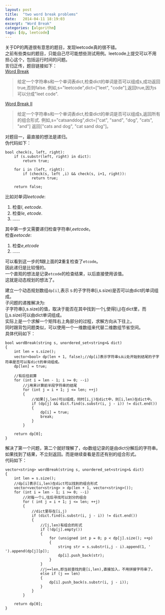 ```yaml
---
layout: post
title:  "two word break problems"
date:   2014-04-11 18:19:03
excerpt: "Word Break"
categories: [algorithm]
tags: [dp, leetcode]
---
```


关于DP的两道很有意思的题目，发现leetcode真的很不错。  
之前有些类似的题目，只能自己尽可能想些测试用例。leetcode上提交可以不用担心这个，包括运行时间的问题。  
言归正传，题目链接如下：   
[Word Break](http://oj.leetcode.com/problems/word-break/)  
> 给定一个字符串s和一个单词表dict,检查dict的单词是否可以组成s,成功返回true,否则false.
> 例如,s="leetcode",dict=["leet", "code"],返回true,因为s可以分成"leet code".

[Word Break II](http://oj.leetcode.com/problems/word-break-ii/)  
> 给定一个字符串s和一个单词表dict,检查dict的单词是否可以组成s,返回所有的组合形式.
> 例如,s="catsanddog",dict=["cat", "sand", "dog", "cats", "and"]
> 返回["cats and dog", "cat sand dog"]。

<!--more-->

对题目一，最直接的想法是递归。  
伪代码如下：  

```
bool check(s, left, right):
    if (s.substr(left, right) in dict):
        return true;

    for i in (left, right):
        if (check(s, left ,i) && check(s, i+1, right)):
            return true;

    return false;
```

比如对单词*leetcode*:  
1. 检查*l*, *eetcode*.  
2. 检查*le*, *etcode*.  
3. ......

其中第一步又需要递归检查字符串*l*,*eetcode*。  
检查*eetocde*:  
1. 检查*e*,*etcode*
2. ......

可以看到这一步的**1**跟上面的**2**重复检查了`etcode`。  
因此递归是比较慢的。  
一个直观的想法是记录`etcode`的检查结果，以后直接使用该值。  
这就是动态规划的想法了。  

建立一个动态规划数组`dp[i]`,表示ｓ的子字符串[i,s.size)是否可以由dict的单词组成。  
子问题的递推解决为:  
子字符串[i,s.size)的值，取决于能否在其中找到一个j,使得[i,j)在dict里，而[j,s.size)可以由dict单词组成。  
实际上是一个求解一个矩阵右上角部分的过程，求解方向从下往上。  
同时跟背包问题类似，可以使用一个一维数组来代替二维数组节省空间。   
具体代码如下：  

```
bool wordBreak(string s, unordered_set<string>& dict)
{
    int len = s.size();
    vector<bool> dp(len + 1, false);//dp[i]表示字符串s从i处开始到结尾的子字符串是否可以有dict的单词组成。
    dp[len] = true;

    //有后往前算
    for (int i = len - 1; i >= 0; --i)
        //j用来计算前半段字符串的结尾
        for (int j = i + 1; j <= len; ++j)
        {
            //如果[j,len)可以组成，同时[i,j)在dict中，则[i,len)在dict中。
            if (dp[j] && dict.find(s.substr(i, j - i)) != dict.end())
            {
                dp[i] = true;
                break;
            }
        }

    return dp[0];
}
```

解决了第一个问题，第二个就好理解了，dp数组记录的是由dict分解后的字符串。  
如果找到了结果，不立刻返回。而是继续查看是否还有别的组合形式。  
代码如下：   

```
vector<string> wordBreak(string s, unordered_set<string>& dict)
{
    int len = s.size();
    //dp[i]表示[i,len)在dict可以找到的组合形式
    vector<vector<string> > dp(len + 1, vector<string>());
    for (int i = len - 1; i >= 0; --i)
        //对每一个i,往后寻找可以划分的组合
        for ( int j = i + 1; j <= len; ++j)
        {
            //dict里存在[i,j)
            if (dict.find(s.substr(i, j - i)) != dict.end())
            {
                //[j,len)有组合的形式
                if (!dp[j].empty())
                {
                    for (unsigned int p = 0; p < dp[j].size(); ++p)
                    {
                        string str = s.substr(i,j - i).append(1, ' ').append(dp[j][p]);
                        dp[i].push_back(str);
                    }
                }
                //j==len,即当前查找的是[i,len),直接加入，不用拼接字符串了。
                else if (j == len)
                {
                    dp[i].push_back(s.substr(i, j - i));
                }
            }
        }

    return dp[0];
}
```

